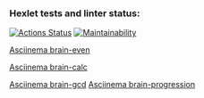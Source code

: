 ### Hexlet tests and linter status:
[![Actions Status](https://github.com/chuykovas/frontend-project-44/workflows/hexlet-check/badge.svg)](https://github.com/chuykovas/frontend-project-44/actions)
[![Maintainability](https://api.codeclimate.com/v1/badges/5f1bf8b9546c0335e2b3/maintainability)](https://codeclimate.com/github/chuykovas/frontend-project-44/maintainability)

[Asciinema brain-even](https://asciinema.org/a/J39BWttmblgGRnfAMiTRISYci)

[Asciinema brain-calc](https://asciinema.org/a/23L4F5JyUD1nG1I9mdp0ROGO2)

[Asciinema brain-gcd](https://asciinema.org/a/Df3PZl5JepeTzesfTke0tJzOh)
[Asciinema brain-progression](https://asciinema.org/a/Zz4UIkHEmfyo6ywBNX2XM2JXH)
